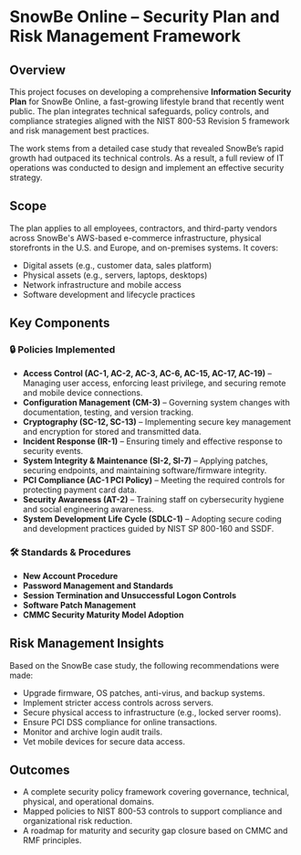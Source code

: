 # SnowBe Online – Security Plan and Risk Management Framework

## Overview

This project focuses on developing a comprehensive **Information Security Plan** for SnowBe Online, a fast-growing lifestyle brand that recently went public. The plan integrates technical safeguards, policy controls, and compliance strategies aligned with the NIST 800-53 Revision 5 framework and risk management best practices.

The work stems from a detailed case study that revealed SnowBe’s rapid growth had outpaced its technical controls. As a result, a full review of IT operations was conducted to design and implement an effective security strategy.

## Scope

The plan applies to all employees, contractors, and third-party vendors across SnowBe's AWS-based e-commerce infrastructure, physical storefronts in the U.S. and Europe, and on-premises systems. It covers:

- Digital assets (e.g., customer data, sales platform)
- Physical assets (e.g., servers, laptops, desktops)
- Network infrastructure and mobile access
- Software development and lifecycle practices

## Key Components

### 🔒 Policies Implemented

- **Access Control (AC-1, AC-2, AC-3, AC-6, AC-15, AC-17, AC-19)** – Managing user access, enforcing least privilege, and securing remote and mobile device connections.
- **Configuration Management (CM-3)** – Governing system changes with documentation, testing, and version tracking.
- **Cryptography (SC-12, SC-13)** – Implementing secure key management and encryption for stored and transmitted data.
- **Incident Response (IR-1)** – Ensuring timely and effective response to security events.
- **System Integrity & Maintenance (SI-2, SI-7)** – Applying patches, securing endpoints, and maintaining software/firmware integrity.
- **PCI Compliance (AC-1 PCI Policy)** – Meeting the required controls for protecting payment card data.
- **Security Awareness (AT-2)** – Training staff on cybersecurity hygiene and social engineering awareness.
- **System Development Life Cycle (SDLC-1)** – Adopting secure coding and development practices guided by NIST SP 800-160 and SSDF.

### 🛠 Standards & Procedures

- **New Account Procedure**
- **Password Management and Standards**
- **Session Termination and Unsuccessful Logon Controls**
- **Software Patch Management**
- **CMMC Security Maturity Model Adoption**

## Risk Management Insights

Based on the SnowBe case study, the following recommendations were made:

- Upgrade firmware, OS patches, anti-virus, and backup systems.
- Implement stricter access controls across servers.
- Secure physical access to infrastructure (e.g., locked server rooms).
- Ensure PCI DSS compliance for online transactions.
- Monitor and archive login audit trails.
- Vet mobile devices for secure data access.

## Outcomes

- A complete security policy framework covering governance, technical, physical, and operational domains.
- Mapped policies to NIST 800-53 controls to support compliance and organizational risk reduction.
- A roadmap for maturity and security gap closure based on CMMC and RMF principles.

